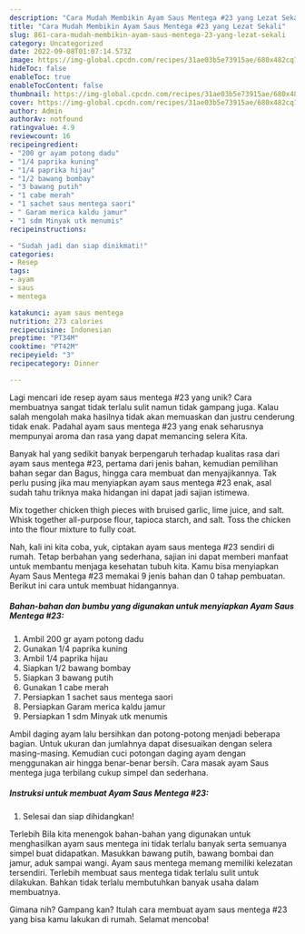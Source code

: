 ```yaml
---
description: "Cara Mudah Membikin Ayam Saus Mentega #23 yang Lezat Sekali"
title: "Cara Mudah Membikin Ayam Saus Mentega #23 yang Lezat Sekali"
slug: 861-cara-mudah-membikin-ayam-saus-mentega-23-yang-lezat-sekali
category: Uncategorized
date: 2022-09-08T01:07:14.573Z
image: https://img-global.cpcdn.com/recipes/31ae03b5e73915ae/680x482cq70/ayam-saus-mentega-23-foto-resep-utama.jpg
hideToc: false
enableToc: true
enableTocContent: false
thumbnail: https://img-global.cpcdn.com/recipes/31ae03b5e73915ae/680x482cq70/ayam-saus-mentega-23-foto-resep-utama.jpg
cover: https://img-global.cpcdn.com/recipes/31ae03b5e73915ae/680x482cq70/ayam-saus-mentega-23-foto-resep-utama.jpg
author: Admin
authorAv: notfound
ratingvalue: 4.9
reviewcount: 16
recipeingredient:
- "200 gr ayam potong dadu"
- "1/4 paprika kuning"
- "1/4 paprika hijau"
- "1/2 bawang bombay"
- "3 bawang putih"
- "1 cabe merah"
- "1 sachet saus mentega saori"
- " Garam merica kaldu jamur"
- "1 sdm Minyak utk menumis"
recipeinstructions:

- "Sudah jadi dan siap dinikmati!"
categories:
- Resep
tags:
- ayam
- saus
- mentega

katakunci: ayam saus mentega 
nutrition: 273 calories
recipecuisine: Indonesian
preptime: "PT34M"
cooktime: "PT42M"
recipeyield: "3"
recipecategory: Dinner

---
```





Lagi mencari ide resep ayam saus mentega #23 yang unik? Cara membuatnya sangat tidak terlalu sulit namun tidak gampang juga. Kalau salah mengolah maka hasilnya tidak akan memuaskan dan justru cenderung tidak enak. Padahal ayam saus mentega #23 yang enak seharusnya mempunyai aroma dan rasa yang dapat memancing selera Kita.





Banyak hal yang sedikit banyak berpengaruh terhadap kualitas rasa dari ayam saus mentega #23, pertama dari jenis bahan, kemudian pemilihan bahan segar dan Bagus, hingga cara membuat dan menyajikannya. Tak perlu pusing jika mau menyiapkan ayam saus mentega #23 enak,      asal sudah tahu triknya maka hidangan ini dapat jadi sajian istimewa.














Mix together chicken thigh pieces with bruised garlic, lime juice, and salt. Whisk together all-purpose flour, tapioca starch, and salt. Toss the chicken into the flour mixture to fully coat.






Nah, kali ini kita coba, yuk, ciptakan ayam saus mentega #23 sendiri di rumah. Tetap berbahan yang sederhana, sajian ini dapat memberi manfaat untuk membantu menjaga kesehatan tubuh kita. Kamu bisa menyiapkan Ayam Saus Mentega #23 memakai 9 jenis bahan dan 0 tahap pembuatan. Berikut ini cara untuk membuat hidangannya.

<!--inarticleads1-->

##### Bahan-bahan dan bumbu yang digunakan untuk menyiapkan Ayam Saus Mentega #23:

1. Ambil 200 gr ayam potong dadu
1. Gunakan 1/4 paprika kuning
1. Ambil 1/4 paprika hijau
1. Siapkan 1/2 bawang bombay
1. Siapkan 3 bawang putih
1. Gunakan 1 cabe merah
1. Persiapkan 1 sachet saus mentega saori
1. Persiapkan  Garam merica kaldu jamur
1. Persiapkan 1 sdm Minyak utk menumis


Ambil daging ayam lalu bersihkan dan potong-potong menjadi beberapa bagian. Untuk ukuran dan jumlahnya dapat disesuaikan dengan selera masing-masing. Kemudian cuci potongan daging ayam dengan menggunakan air hingga benar-benar bersih. Cara masak ayam Saus mentega juga terbilang cukup simpel dan sederhana. 

<!--inarticleads2-->

##### Instruksi untuk membuat Ayam Saus Mentega #23:


1. Selesai dan siap dihidangkan!

Terlebih Bila kita menengok bahan-bahan yang digunakan untuk menghasilkan ayam saus mentega ini tidak terlalu banyak serta semuanya simpel buat didapatkan. Masukkan bawang putih, bawang bombai dan jamur, aduk sampai wangi. Ayam saus mentega memang memiliki kelezatan tersendiri. Terlebih membuat saus mentega tidak terlalu sulit untuk dilakukan. Bahkan tidak terlalu membutuhkan banyak usaha dalam membuatnya. 

Gimana nih? Gampang kan? Itulah cara membuat ayam saus mentega #23 yang bisa kamu lakukan di rumah. Selamat mencoba!
